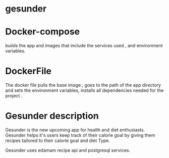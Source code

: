 # gesunder

# Docker-compose
builds the app and images that include the services used , and environment variables.


# DockerFile
The docker file pulls the base image , goes to the path of the app directory and sets the environment variables, installs all dependencies needed for the project .


# Gesunder description

Gesunder is the new upcoming app for health and diet enthusiasts. Gesunder helps it's users keep track of their calorie goal
by giving them recipes tailored to their calorie goal and diet Type.

Gesunder uses edamam recipe api and postgresql services.
